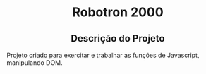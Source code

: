 
<h1 align="center"> Robotron 2000 </h1>

<h2 align="center"> Descrição do Projeto </h2>
 
Projeto criado para exercitar e trabalhar as funções de Javascript, manipulando DOM.


